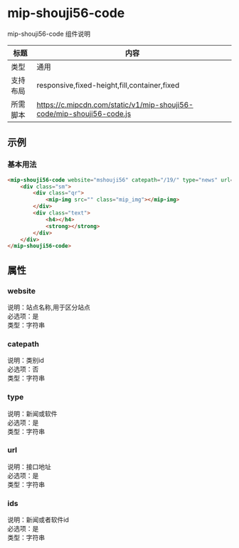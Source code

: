# mip-shouji56-code

mip-shouji56-code 组件说明

标题|内容
----|----
类型|通用
支持布局|responsive,fixed-height,fill,container,fixed
所需脚本|https://c.mipcdn.com/static/v1/mip-shouji56-code/mip-shouji56-code.js

## 示例

### 基本用法
```html
<mip-shouji56-code website="mshouji56" catepath="/19/" type="news" url="http://pb.sys.pp8.com/api/op.ashx/getgzh" ids="1234">
    <div class="sm">
        <div class="qr">
    	    <mip-img src="" class="mip_img"></mip-img>
    	</div>
        <div class="text">
    	    <h4></h4>
    	    <strong></strong>
        </div>
    </div>
</mip-shouji56-code>
```

## 属性

### website

说明：站点名称,用于区分站点  
必选项：是  
类型：字符串


### catepath

说明：类别id  
必选项：否  
类型：字符串


### type

说明：新闻或软件  
必选项：是  
类型：字符串

### url

说明：接口地址  
必选项：是  
类型：字符串


### ids

说明：新闻或者软件id  
必选项：是  
类型：字符串